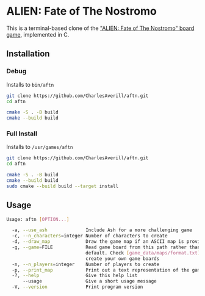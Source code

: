 # ALIEN: Fate of The Nostromo

This is a terminal-based clone of the ["ALIEN: Fate of The Nostromo" board game](https://boardgamegeek.com/boardgame/332321/alien-fate-nostromo), implemented in C.

## Installation

### Debug
Installs to `bin/aftn`
```sh
git clone https://github.com/CharlesAverill/aftn.git
cd aftn

cmake -S . -B build
cmake --build build
```

### Full Install
Installs to `/usr/games/aftn`
```sh
git clone https://github.com/CharlesAverill/aftn.git
cd aftn

cmake -S . -B build
cmake --build build
sudo cmake --build build --target install
```

## Usage
```sh
Usage: aftn [OPTION...]

  -a, --use_ash              Include Ash for a more challenging game
  -c, --n_characters=integer Number of characters to create
  -d, --draw_map             Draw the game map if an ASCII map is provided
  -g, --game=FILE            Read game board from this path rather than the
                             default. Check [game_data/maps/format.txt](https://github.com/CharlesAverill/aftn/tree/main/game_data/maps/format.txt) to
                             create your own game boards
  -n, --n_players=integer    Number of players to create
  -p, --print_map            Print out a text representation of the game map
  -?, --help                 Give this help list
      --usage                Give a short usage message
  -V, --version              Print program version
```
